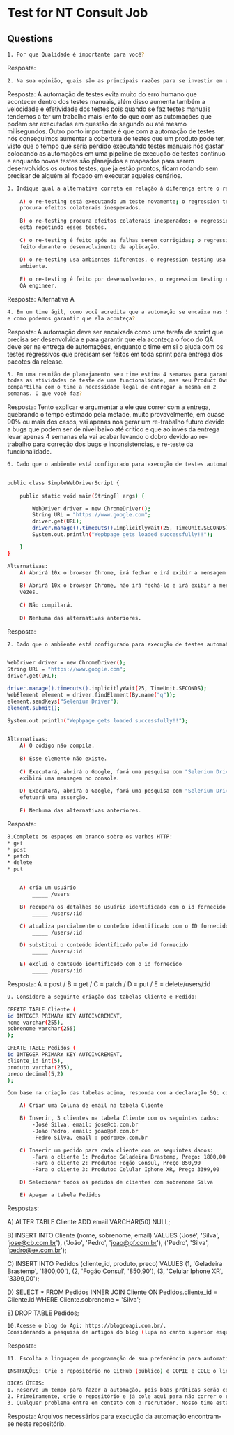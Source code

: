 # Test for NT Consult Job

## Questions

```bash
1. Por que Qualidade é importante para você?
```

Resposta: 

```bash
2. Na sua opinião, quais são as principais razões para se investir em automação de testes?
```

Resposta: A automação de testes evita muito do erro humano que acontecer dentro dos testes manuais, além disso aumenta também a velocidade e efetividade dos testes pois quando se faz testes manuais tendemos a ter um trabalho mais lento do que com as automações que podem ser executadas em questão de segundo ou até mesmo milisegundos. Outro ponto importante é que com a automação de testes nós conseguimos aumentar a cobertura de testes que um produto pode ter, visto que o tempo que seria perdido executando testes manuais nós gastar colocando as automações em uma pipeline de execução de testes continuo e enquanto novos testes são planejados e mapeados para serem desenvolvidos os outros testes, que ja estão prontos, ficam rodando sem precisar de alguém ali focado em executar aqueles cenários.

```bash
3. Indique qual a alternativa correta em relação à diferença entre o re-testing e regression testing:
    
    A) o re-testing está executando um teste novamente; o regression testing
    procura efeitos colaterais inesperados.
    
    B) o re-testing procura efeitos colaterais inesperados; o regression testing
    está repetindo esses testes.
    
    C) o re-testing é feito após as falhas serem corrigidas; o regression testing é
    feito durante o desenvolvimento da aplicação.
    
    D) o re-testing usa ambientes diferentes, o regression testing usa o mesmo
    ambiente.
    
    E) o re-testing é feito por desenvolvedores, o regression testing é feito por
    QA engineer.
```

Resposta: Alternativa A

```bash
4. Em um time ágil, como você acredita que a automação se encaixa nas Sprints
e como podemos garantir que ela aconteça?
```

Resposta: A automação deve ser encaixada como uma tarefa de sprint que precisa ser desenvolvida e para garantir que ela aconteça o foco do QA deve ser na entrega de automações, enquanto o time em si o ajuda com os testes regressivos que precisam ser feitos em toda sprint para entrega dos pacotes da release.

```bash
5. Em uma reunião de planejamento seu time estima 4 semanas para garantir
todas as atividades de teste de uma funcionalidade, mas seu Product Owner
compartilha com o time a necessidade legal de entregar a mesma em 2
semanas. O que você faz?
```

Resposta: Tento explicar e argumentar a ele que correr com a entrega, quebrando o tempo estimado pela metade, muito provavelmente, em quase 90% ou mais dos casos, vai apenas nos gerar um re-trabalho futuro devido a bugs que podem ser de nivel baixo até critico e que ao invés da entrega levar apenas 4 semanas ela vai acabar levando o dobro devido ao re-trabalho para correção dos bugs e inconsistencias, e re-teste da funcionalidade. 

```bash
6. Dado que o ambiente está configurado para execução de testes automatizados utilizando o Selenium WebDriver, indique a alternativa correta em relação ao que ocorrerá com o código abaixo após 10 execuções:


public class SimpleWebDriverScript {
	
	public static void main(String[] args) {

		WebDriver driver = new ChromeDriver();
		String URL = "https://www.google.com";
		driver.get(URL);
		driver.manage().timeouts().implicitlyWait(25, TimeUnit.SECONDS);
		System.out.println("Wepbpage gets loaded successfully!!");

	}
}

Alternativas:
    A) Abrirá 10x o browser Chrome, irá fechar e irá exibir a mensagem 10 vezes.
    
    B) Abrirá 10x o browser Chrome, não irá fechá-lo e irá exibir a mensagem 10
    vezes.
    
    C) Não compilará.
    
    D) Nenhuma das alternativas anteriores.
```

Resposta: 

```bash
7. Dado que o ambiente está configurado para execução de testes automatizados utilizando o Selenium WebDriver, indique a alternativa correta para o código abaixo:


WebDriver driver = new ChromeDriver();
String URL = "https://www.google.com";
driver.get(URL);

driver.manage().timeouts().implicitlyWait(25, TimeUnit.SECONDS);
WebElement element = driver.findElement(By.name("q"));
element.sendKeys("Selenium Driver");
element.submit();

System.out.println("Wepbpage gets loaded successfully!!");


Alternativas:
    A) O código não compila.
    
    B) Esse elemento não existe.
    
    C) Executará, abrirá o Google, fará uma pesquisa com "Selenium Driver" e
    exibirá uma mensagem no console.
    
    D) Executará, abrirá o Google, fará uma pesquisa com "Selenium Driver" e
    efetuará uma asserção.
    
    E) Nenhuma das alternativas anteriores.
```

Resposta: 

```bash
8.Complete os espaços em branco sobre os verbos HTTP:
* get
* post
* patch
* delete
* put


    A) cria um usuário
        _____ /users

    B) recupera os detalhes do usuário identificado com o id fornecido
        _____ /users/:id

    C) atualiza parcialmente o conteúdo identificado com o ID fornecido
        _____ /users/:id

    D) substitui o conteúdo identificado pelo id fornecido
        _____ /users/:id

    E) exclui o conteúdo identificado com o id fornecido
        _____ /users/:id
```

Resposta: A = post / B = get / C = patch / D = put / E = delete/users/:id

```bash
9. Considere a seguinte criação das tabelas Cliente e Pedido:

CREATE TABLE Cliente (
id INTEGER PRIMARY KEY AUTOINCREMENT,
nome varchar(255),
sobrenome varchar(255)
);

CREATE TABLE Pedidos (
id INTEGER PRIMARY KEY AUTOINCREMENT,
cliente_id int(5),
produto varchar(255),
preco decimal(5,2)
);

Com base na criação das tabelas acima, responda com a declaração SQL correta para cada uma das ações abaixo:

    A) Criar uma Coluna de email na tabela Cliente

    B) Inserir, 3 clientes na tabela Cliente com os seguintes dados:
        -José Silva, email: jose@cb.com.br
        -João Pedro, email: joao@pf.com.br
        -Pedro Silva, email : pedro@ex.com.br

    C) Inserir um pedido para cada cliente com os seguintes dados:
        -Para o cliente 1: Produto: Geladeira Brastemp, Preço: 1800,00
        -Para o cliente 2: Produto: Fogão Consul, Preço 850,90
        -Para o cliente 3: Produto: Celular Iphone XR, Preço 3399,00

    D) Selecionar todos os pedidos de clientes com sobrenome Silva

    E) Apagar a tabela Pedidos
```

Respostas:

A) ALTER TABLE Cliente ADD email VARCHAR(50) NULL;

B) INSERT INTO Cliente (nome, sobrenome, email)
    VALUES ('José', 'Silva', 'jose@cb.com.br'),
           ('João', 'Pedro', 'joao@pf.com.br'),
           ('Pedro', 'Silva', 'pedro@ex.com.br');

C) INSERT INTO Pedidos (cliente_id, produto, preco)
    VALUES (1, 'Geladeira Brastemp', '1800,00'),
           (2, 'Fogão Consul', '850,90'),
           (3, 'Celular Iphone XR', '3399,00');

D) SELECT * FROM Pedidos INNER JOIN Cliente ON Pedidos.cliente_id = Cliente.id WHERE Cliente.sobrenome = 'Silva';

E) DROP TABLE Pedidos;
    
```bash
10.Acesse o blog do Agi: https://blogdoagi.com.br/.
Considerando a pesquisa de artigos do blog (lupa no canto superior esquerdo), liste os possíveis cenários para a respectiva funcionalidade.
```

Resposta: 

```bash
11. Escolha a linguagem de programação de sua preferência para automatizar os dois principais cenários da questão anterior.

INSTRUÇÕES: Crie o repositório no GitHub (público) e COPIE e COLE o link aqui. Desenvolva a automação e suba o código no repositório.

DICAS ÚTEIS:
1. Reserve um tempo para fazer a automação, pois boas práticas serão consideradas.
2. Primeiramente, crie o repositório e já cole aqui para não correr o risco de sua internet ficar instável e perder a sessão.
3. Qualquer problema entre em contato com o recrutador. Nosso time estará à disposição para tirar dúvidas.
```

Resposta: Arquivos necessários para execução da automação encontram-se neste repositório.